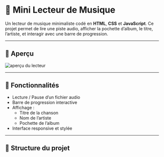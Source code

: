 # 🎵 Mini Lecteur de Musique

Un lecteur de musique minimaliste codé en **HTML**, **CSS** et **JavaScript**. Ce projet permet de lire une piste audio, afficher la pochette d’album, le titre, l’artiste, et interagir avec une barre de progression.

---

## 📸 Aperçu

![aperçu du lecteur](./screenshot.png) <!-- tu peux ajouter une capture d'écran ici -->

---

## 🚀 Fonctionnalités

- Lecture / Pause d’un fichier audio
- Barre de progression interactive
- Affichage :
  - Titre de la chanson
  - Nom de l’artiste
  - Pochette de l’album
- Interface responsive et stylée

---

## 📂 Structure du projet


